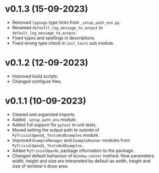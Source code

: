 # v0.1.3 (15-09-2023)
* Removed `typings` type hints from `_setup_path_env.py`.
* Renamed `defaultl_log_message_to_output` to `default_log_message_to_output`.
* Fixed typos and spellings in descriptions.
* Fixed wrong type check in `init_tests` sub module.
# v0.1.2 (12-09-2023)
* Improved build scripts. 
* Changed configure files.
# v0.1.1 (10-09-2023)
* Cleared and organized imports.
* Added `_setup_path_env` module.
* Added full support for `pytest` to unit tests.
* Moved setting the output path to outside of `PyTrivialOpenGL_TestsAndExamples` module.
* Improved `ExampleManager` and `ExampleRunner` modules from `PyTrivialOpenGL_TestsAndExamples`.
* Added `PyTrivialOpenGL` package information to the package.
* Changed default behaviour of `Window.center` method. Now parameters width, height and size are interpreted by default as width, height and size of window's draw area.

